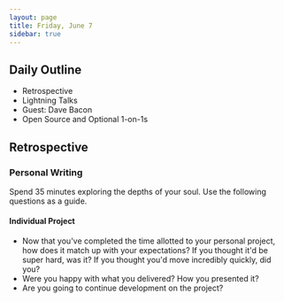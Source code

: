 ```yaml
---
layout: page
title: Friday, June 7
sidebar: true
---
```


## Daily Outline

* Retrospective
* Lightning Talks
* Guest: Dave Bacon
* Open Source and Optional 1-on-1s

## Retrospective

### Personal Writing

Spend 35 minutes exploring the depths of your soul. Use the following questions
as a guide.

#### Individual Project

* Now that you've completed the time allotted to your personal project, how does it match up with your expectations? If you thought it'd be super hard, was it? If you thought you'd move incredibly quickly, did you?
* Were you happy with what you delivered? How you presented it?
* Are you going to continue development on the project?